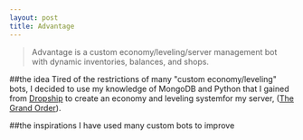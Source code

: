 ```yaml
---
layout: post
title: Advantage
---
```

> Advantage is a custom economy/leveling/server management bot with dynamic inventories, balances, and shops.

##the idea
Tired of the restrictions of many "custom economy/leveling" bots, I decided to use my knowledge of MongoDB and Python that I gained from 
[Dropship](https://anorakx.github.io/dropship) to create an economy and leveling systemfor my server, 
([The Grand Order](https://discord.gg/FQ6wwRe)).

##the inspirations
I have used many custom bots to improve 
